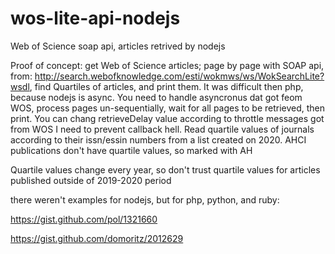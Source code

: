 # wos-lite-api-nodejs
Web of Science soap api, articles retrived by nodejs

Proof of concept: get Web of Science articles; page by page with SOAP api, from: http://search.webofknowledge.com/esti/wokmws/ws/WokSearchLite?wsdl, find Quartiles of articles, and print them.
It was difficult then php, because nodejs is async. You need to handle asyncronus dat got feom WOS, process pages un-sequentially, wait for all pages to be retrieved, then print.
You can chang retrieveDelay value according to throttle messages got from WOS
I need to prevent callback hell.
Read quartile values of journals according to their issn/essin numbers from a list created on 2020.
AHCI publications don't have quartile values, so marked with AH

Quartile values change every year, so don't trust quartile values for articles published outside of 2019-2020 period

there weren't examples for nodejs, but for php, python, and ruby:

https://gist.github.com/pol/1321660 

https://gist.github.com/domoritz/2012629



